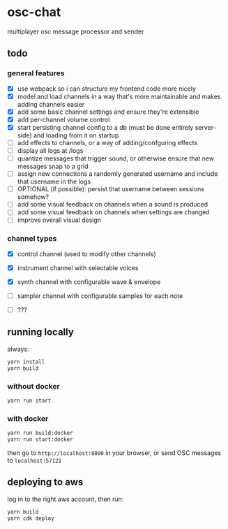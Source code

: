 # osc-chat

multiplayer osc message processor and sender

## todo

### general features

- [x] use webpack so i can structure my frontend code more nicely
- [x] model and load channels in a way that's more maintainable and makes adding channels easier
- [x] add some basic channel settings and ensure they're extensible
- [x] add per-channel volume control
- [x] start persisting channel config to a db (must be done entirely server-side) and loading from it on startup
- [ ] add effects to channels, or a way of adding/confguring effects
- [ ] display all logs at /logs
- [ ] quantize messages that trigger sound, or otherwise ensure that new messages snap to a grid
- [ ] assign new connections a randomly generated username and include that username in the logs
- [ ] OPTIONAL (if possible): persist that username between sessions somehow?
- [ ] add some visual feedback on channels when a sound is produced
- [ ] add some visual feedback on channels when settings are changed
- [ ] improve overall visual design

### channel types

- [x] control channel (used to modify other channels)
- [x] instrument channel with selectable voices
- [x] synth channel with configurable wave & envelope
- [ ] sampler channel with configurable samples for each note
- [ ] ???


## running locally

always:
```bash
yarn install
yarn build
```

### without docker

```bash
yarn run start
```

### with docker

```bash
yarn run build:docker
yarn run start:docker
```


then go to `http://localhost:8080` in your browser, or send OSC messages to `localhost:57121`

## deploying to aws

log in to the right aws account, then run:

```bash
yarn build
yarn cdk deploy
```
